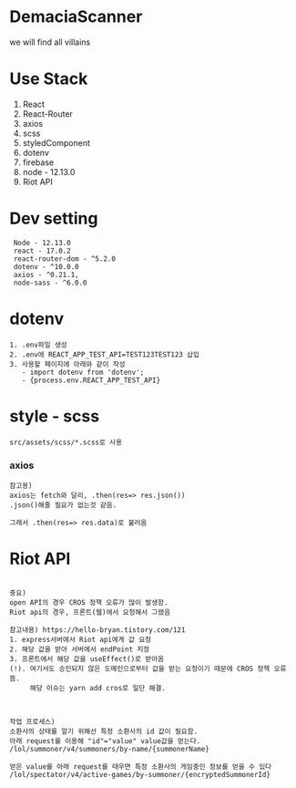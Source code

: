 # DemaciaScanner
we will find all villains


# Use Stack
1. React
2. React-Router
3. axios
4. scss
5. styledComponent
6. dotenv
7. firebase
8. node - 12.13.0
9. Riot API


# Dev setting

````
 Node - 12.13.0
 react - 17.0.2
 react-router-dom - ^5.2.0
 dotenv - ^10.0.0
 axios - ^0.21.1,
 node-sass - ^6.0.0
````


# dotenv 
````
1. .env파일 생성
2. .env에 REACT_APP_TEST_API=TEST123TEST123 삽입
3. 사용할 페이지에 아래와 같이 작성
   - import dotenv from 'dotenv';
   - {process.env.REACT_APP_TEST_API}
````

# style - scss
````
src/assets/scss/*.scss로 사용
````

### axios
```
참고용)
axios는 fetch와 달리, .then(res=> res.json())
.json()해줄 필요가 없는것 같음.

그래서 .then(res=> res.data)로 불러옴

````

# Riot API
````

중요)
open API의 경우 CROS 정책 오류가 많이 발생함.
Riot api의 경우, 프론트(웹)에서 요청해서 그랬음

참고내용) https://hello-bryan.tistory.com/121
1. express서버에서 Riot api에게 값 요청
2. 해당 값을 받아 서버에서 endPoint 지정
3. 프론트에서 해당 값을 useEffect()로 받아옴
(!). 여기서도 승인되지 않은 도메인으로부터 값을 받는 요청이기 때문에 CROS 정책 오류뜸.
     해당 이슈는 yarn add cros로 일단 해결.
     


작업 프로세스)
소환사의 상태를 알기 위해선 특정 소환사의 id 값이 필요함.
아래 request를 이용해 "id"="value" value값을 얻는다.
/lol/summoner/v4/summoners/by-name/{summonerName}

얻은 value를 아래 request를 태우면 특정 소환사의 게임중인 정보를 얻을 수 있다
/lol/spectator/v4/active-games/by-summoner/{encryptedSummonerId}
````
